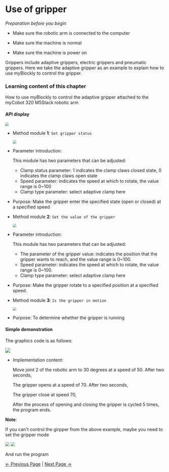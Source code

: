 # Use of gripper

<i>Preparation before you begin</i>

- Make sure the robotic arm is connected to the computer

- Make sure the machine is normal

- Make sure the machine is power on

Grippers include adaptive grippers, electric grippers and pneumatic grippers. Here we take the adaptive gripper as an example to explain how to use myBlockly to control the gripper.



### Learning content of this chapter

How to use myBlockly to control the adaptive gripper attached to the myCobot 320 M5Stack robotic arm

#### API display

<img src="../../../../resources/5-BasicApplication/5.2.1/pi/img/case/gripper_ite.png" style="zoom: 67%;" />

- Method module **1**: `Set gripper status`

  <img src="../../../../resources/5-BasicApplication/5.2.1/pi/img/blocks/gripper/2.png" style="zoom: 67%;" />

- Parameter introduction:

  This module has two parameters that can be adjusted:

  * Clamp status parameter: 1 indicates the clamp claws closed state, 0 indicates the clamp claws open state
  * Speed parameter: indicates the speed at which to rotate, the value range is 0~100
  * Clamp type parameter: select adaptive clamp here





- Purpose: Make the gripper enter the specified state (open or closed) at a specified speed



- Method module **2**: `Set the value of the gripper`

  <img src="../../../../resources/5-BasicApplication/5.2.1/pi/img/blocks/gripper/3.png" style="zoom: 67%;" />

- Parameter introduction:

  This module has two parameters that can be adjusted:

  * The parameter of the gripper value: indicates the position that the gripper wants to reach, and the value range is 0~100.
  * Speed parameter: indicates the speed at which to rotate, the value range is 0~100.
  * Clamp type parameter: select adaptive clamp here

* Purpose: Make the gripper rotate to a specified position at a specified speed.



* Method module **3**: `Is the gripper in motion`

  <img src="../../../../resources/5-BasicApplication/5.2.1/pi/img/blocks/gripper/4.png" style="zoom: 67%;" />

* Purpose: To determine whether the gripper is running



#### Simple demonstration

The graphics code is as follows:

<img src="../../../../resources/5-BasicApplication/5.2.1/pi/img/case/gripper.png"  />



* Implementation content:

  Move joint 2 of the robotic arm to 30 degrees at a speed of 50. After two seconds,

  The gripper opens at a speed of 70. After two seconds,

  The gripper close at speed 70,

  After the process of opening and closing the gripper is cycled 5 times, the program ends.



**Note**:

If you can't control the girpper from the above example, maybe you need to set the gripper mode

<img src="../../../../resources/5-BasicApplication/5.2.1/pi/img/case/gripper_item2.png" style="zoom:80%;" />



<img src="../../../../resources/5-BasicApplication/5.2.1/pi/img/case/gripper_item3.png" style="zoom:80%;" />

And run the program






 [← Previous Page](./7-ControlSinglesJoint.md) | [Next Page →](./9-api.md)